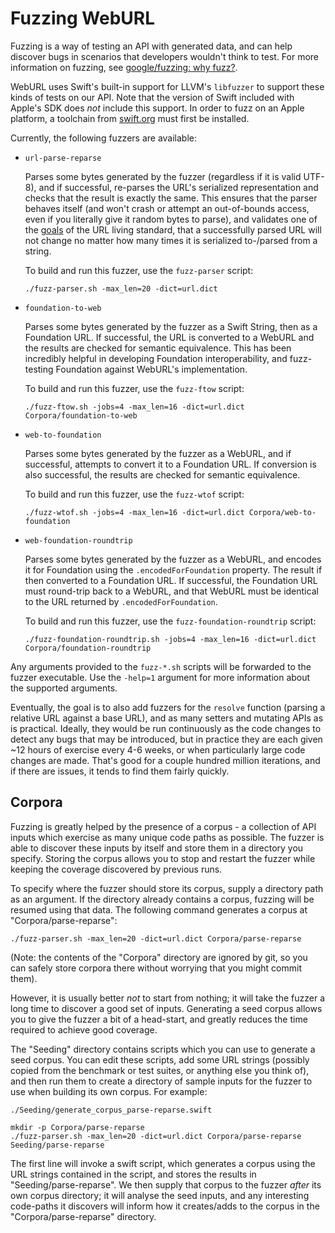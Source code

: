 # Fuzzing WebURL

Fuzzing is a way of testing an API with generated data, and can help discover bugs in scenarios that developers wouldn't think to test.
For more information on fuzzing, see [google/fuzzing: why fuzz?](https://github.com/google/fuzzing/blob/master/docs/why-fuzz.md).

WebURL uses Swift's built-in support for LLVM's `libfuzzer` to support these kinds of tests on our API. Note that the version of Swift
included with Apple's SDK does *not* include this support. In order to fuzz on an Apple platform, a toolchain from
[swift.org](https://swift.org/download/) must first be installed.

Currently, the following fuzzers are available:

- `url-parse-reparse`

  Parses some bytes generated by the fuzzer (regardless if it is valid UTF-8), and if successful, re-parses the URL's serialized
  representation and checks that the result is exactly the same. This ensures that the parser behaves itself (and won't crash or attempt
  an out-of-bounds access, even if you literally give it random bytes to parse), and validates one of the [goals](https://url.spec.whatwg.org/#goals)
  of the URL living standard, that a successfully parsed URL will not change no matter how many times it is serialized to-/parsed from a string.

  To build and run this fuzzer, use the `fuzz-parser` script:
  ```
  ./fuzz-parser.sh -max_len=20 -dict=url.dict
  ```
  
- `foundation-to-web`

  Parses some bytes generated by the fuzzer as a Swift String, then as a Foundation URL.
  If successful, the URL is converted to a WebURL and the results are checked for semantic equivalence.
  This has been incredibly helpful in developing Foundation interoperability, and fuzz-testing Foundation against WebURL's implementation.

  To build and run this fuzzer, use the `fuzz-ftow` script:
  ```
  ./fuzz-ftow.sh -jobs=4 -max_len=16 -dict=url.dict Corpora/foundation-to-web
  ```
  
- `web-to-foundation`

  Parses some bytes generated by the fuzzer as a WebURL, and if successful, attempts to convert it to a Foundation URL.
  If conversion is also successful, the results are checked for semantic equivalence.

  To build and run this fuzzer, use the `fuzz-wtof` script:
  ```
  ./fuzz-wtof.sh -jobs=4 -max_len=16 -dict=url.dict Corpora/web-to-foundation
  ```
  
- `web-foundation-roundtrip`

  Parses some bytes generated by the fuzzer as a WebURL, and encodes it for Foundation using the `.encodedForFoundation` property.
  The result if then converted to a Foundation URL. If successful, the Foundation URL must round-trip back to a WebURL,
  and that WebURL must be identical to the URL returned by `.encodedForFoundation`.
  
  To build and run this fuzzer, use the `fuzz-foundation-roundtrip` script:
  ```
  ./fuzz-foundation-roundtrip.sh -jobs=4 -max_len=16 -dict=url.dict Corpora/foundation-roundtrip
  ```
    
Any arguments provided to the `fuzz-*.sh` scripts will be forwarded to the fuzzer executable.
Use the `-help=1` argument for more information about the supported arguments.

Eventually, the goal is to also add fuzzers for the `resolve` function (parsing a relative URL against a base URL), and as many setters and
mutating APIs as is practical. Ideally, they would be run continuously as the code changes to detect any bugs that may be introduced,
but in practice they are each given ~12 hours of exercise every 4-6 weeks, or when particularly large code changes are made. 
That's good for a couple hundred million iterations, and if there are issues, it tends to find them fairly quickly. 

## Corpora

Fuzzing is greatly helped by the presence of a corpus - a collection of API inputs which exercise as many unique code paths as possible.
The fuzzer is able to discover these inputs by itself and store them in a directory you specify. Storing the corpus allows you to stop
and restart the fuzzer while keeping the coverage discovered by previous runs.

To specify where the fuzzer should store its corpus, supply a directory path as an argument. If the directory already contains a corpus,
fuzzing will be resumed using that data. The following command generates a corpus at "Corpora/parse-reparse":

```
./fuzz-parser.sh -max_len=20 -dict=url.dict Corpora/parse-reparse
```

(Note: the contents of the "Corpora" directory are ignored by git, so you can safely store corpora there without worrying that you might commit them).

However, it is usually better _not_ to start from nothing; it will take the fuzzer a long time to discover a good set of inputs.
Generating a seed corpus allows you to give the fuzzer a bit of a head-start, and greatly reduces the time required to achieve good coverage.

The "Seeding" directory contains scripts which you can use to generate a seed corpus. You can edit these scripts, add some URL strings
(possibly copied from the benchmark or test suites, or anything else you think of), and then run them to create a directory of sample
inputs for the fuzzer to use when building its own corpus. For example:

```
./Seeding/generate_corpus_parse-reparse.swift

mkdir -p Corpora/parse-reparse
./fuzz-parser.sh -max_len=20 -dict=url.dict Corpora/parse-reparse Seeding/parse-reparse
```

The first line will invoke a swift script, which generates a corpus using the URL strings contained in the script, and stores the results in
"Seeding/parse-reparse". We then supply that corpus to the fuzzer _after_ its own corpus directory; it will analyse the seed inputs,
and any interesting code-paths it discovers will inform how it creates/adds to the corpus in the "Corpora/parse-reparse" directory.
